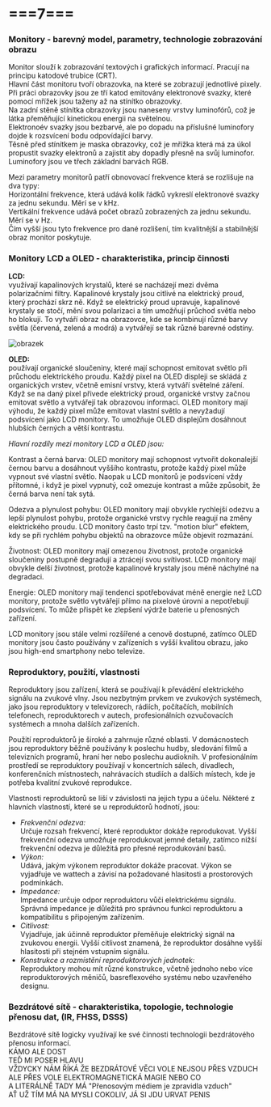 # ===7===
### Monitory - barevný model, parametry, technologie zobrazování obrazu
Monitor slouží k zobrazování textových i grafických informací. Pracují na principu katodové trubice (CRT).\
Hlavní část monitoru tvoří obrazovka, na které se zobrazují jednotlivé pixely.\
Při práci obrazovky jsou ze tří katod emitovány elektronové svazky, které pomocí mřížek jsou taženy až na stínítko obrazovky.\
Na zadní stěně stínítka obrazovky jsou naneseny vrstvy luminofórů, což je látka přeměňující kinetickou energii na světelnou.\
Elektronoév svazky jsou bezbarvé, ale po dopadu na příslušné luminofory dojde k rozsvícení bodu odpovídající barvy.\
Těsně před stínítkem je maska obrazovky, což je mřížka která má za úkol propustit svazky elektronů a zajistit aby dopadly přesně na svůj luminofor.\
Luminofory jsou ve třech základní barvách RGB.

Mezi parametry monitorů patří obnovovací frekvence která se rozlišuje na dva typy:\
Horizontální frekvence, která udává kolik řádků vykreslí elektronové svazky za jednu sekundu. Měrí se v kHz.\
Vertikální frekvence udává počet obrazů zobrazených za jednu sekundu. Měrí se v Hz.\
Čím vyšší jsou tyto frekvence pro dané rozlišení, tím kvalitnější a stabilnější obraz monitor poskytuje.

### Monitory LCD a OLED - charakteristika, princip činnosti
**LCD:**\
využívají kapalinových krystalů, které se nacházejí mezi dvěma polarizačními filtry. Kapalinové krystaly jsou citlivé na elektrický proud, který prochází skrz ně. Když se elektrický proud upravuje, kapalinové krystaly se stočí, mění svou polarizaci a tím umožňují průchod světla nebo ho blokují. To vytváří obraz na obrazovce, kde se kombinují různé barvy světla (červená, zelená a modrá) a vytvářejí se tak různé barevné odstíny.

![obrazek](https://github.com/TomasPodivinskyCoding/matura/assets/84129869/0f932628-a904-45b1-b2d3-2ebab47494ce)

**OLED:**\
používají organické sloučeniny, které mají schopnost emitovat světlo při průchodu elektrického proudu. Každý pixel na OLED displeji se skládá z organických vrstev, včetně emisní vrstvy, která vytváří světelné záření. Když se na daný pixel přivede elektrický proud, organické vrstvy začnou emitovat světlo a vytvářejí tak obrazovou informaci. OLED monitory mají výhodu, že každý pixel může emitovat vlastní světlo a nevyžadují podsvícení jako LCD monitory. To umožňuje OLED displejům dosáhnout hlubších černých a větší kontrastu.

*Hlavní rozdíly mezi monitory LCD a OLED jsou:*

Kontrast a černá barva: OLED monitory mají schopnost vytvořit dokonalejší černou barvu a dosáhnout vyššího kontrastu, protože každý pixel může vypnout své vlastní světlo. Naopak u LCD monitorů je podsvícení vždy přítomné, i když je pixel vypnutý, což omezuje kontrast a může způsobit, že černá barva není tak sytá.

Odezva a plynulost pohybu: OLED monitory mají obvykle rychlejší odezvu a lepší plynulost pohybu, protože organické vrstvy rychle reagují na změny elektrického proudu. LCD monitory často trpí tzv. "motion blur" efektem, kdy se při rychlém pohybu objektů na obrazovce může objevit rozmazání.

Životnost: OLED monitory mají omezenou životnost, protože organické sloučeniny postupně degradují a ztrácejí svou svítivost. LCD monitory mají obvykle delší životnost, protože kapalinové krystaly jsou méně náchylné na degradaci.

Energie: OLED monitory mají tendenci spotřebovávat méně energie než LCD monitory, protože světlo vytvářejí přímo na pixelové úrovni a nepotřebují podsvícení. To může přispět ke zlepšení výdrže baterie u přenosných zařízení.

LCD monitory jsou stále velmi rozšířené a cenově dostupné, zatímco OLED monitory jsou často používány v zařízeních s vyšší kvalitou obrazu, jako jsou high-end smartphony nebo televize.

### Reproduktory, použití, vlastnosti
Reproduktory jsou zařízení, která se používají k převádění elektrického signálu na zvukové vlny. Jsou nezbytným prvkem ve zvukových systémech, jako jsou reproduktory v televizorech, rádiích, počítačích, mobilních telefonech, reproduktorech v autech, profesionálních ozvučovacích systémech a mnoha dalších zařízeních.

Použití reproduktorů je široké a zahrnuje různé oblasti. V domácnostech jsou reproduktory běžně používány k poslechu hudby, sledování filmů a televizních programů, hraní her nebo poslechu audioknih. V profesionálním prostředí se reproduktory používají v koncertních sálech, divadlech, konferenčních místnostech, nahrávacích studiích a dalších místech, kde je potřeba kvalitní zvukové reprodukce.

Vlastnosti reproduktorů se liší v závislosti na jejich typu a účelu. Některé z hlavních vlastností, které se u reproduktorů hodnotí, jsou:

* *Frekvenční odezva:*\
Určuje rozsah frekvencí, které reproduktor dokáže reprodukovat. Vyšší frekvenční odezva umožňuje reprodukovat jemné detaily, zatímco nižší frekvenční odezva je důležitá pro přesné reprodukování basů.
* *Výkon:*\
Udává, jakým výkonem reproduktor dokáže pracovat. Výkon se vyjadřuje ve wattech a závisí na požadované hlasitosti a prostorových podmínkách.
* *Impedance:*\
Impedance určuje odpor reproduktoru vůči elektrickému signálu. Správná impedance je důležitá pro správnou funkci reproduktoru a kompatibilitu s připojeným zařízením.
* *Citlivost:*\
Vyjadřuje, jak účinně reproduktor přeměňuje elektrický signál na zvukovou energii. Vyšší citlivost znamená, že reproduktor dosáhne vyšší hlasitosti při stejném vstupním signálu.
* *Konstrukce a rozmístění reproduktorových jednotek:*\
Reproduktory mohou mít různé konstrukce, včetně jednoho nebo více reproduktorových měničů, basreflexového systému nebo uzavřeného designu.

### Bezdrátové sítě - charakteristika, topologie, technologie přenosu dat, (IR, FHSS, DSSS)
Bezdrátové sítě logicky využívají ke své činnosti technologii bezdrátového přenosu informací.\
KÁMO ALE DOST\
TEĎ MI POSER HLAVU\
VŽDYCKY NÁM ŘÍKÁ ŽE BEZDRÁTOVÉ VĚCI VOLE NEJSOU PŘES VZDUCH ALE PŘES VOLE ELEKTROMAGNETICKÁ MAGIE NEBO CO\
A LITERÁLNĚ TADY MÁ "Přenosovým médiem je zpravidla vzduch"\
AŤ UŽ TÍM MÁ NA MYSLI COKOLIV, JÁ SI JDU URVAT PENIS
